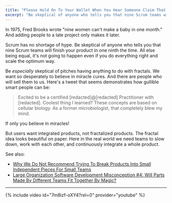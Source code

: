 ```yaml
---
title: "Please Hold On To Your Wallet When You Hear Someone Claim That Scrum Scales Linearly"
excerpt: "Be skeptical of anyone who tells you that nine Scrum teams will finish your product in one ninth the time.  All else being equal, it's not going to happen."
---
```


In 1975, Fred Brooks wrote "nine women can't make a baby in one month."  And adding people to a late project only makes it later.

Scrum has no shortage of hype.  Be skeptical of anyone who tells you that nine Scrum teams will finish your product in one ninth the time.  All else being equal, it's not going to happen even if you do everything right and scale the optimum way.

Be *especially* skeptical of pitches having anything to do with fractals.  We want so desperately to believe in miracle cures.  And there are people who will sell them to us.  Here's a tweet that seems demonstrates how gullible smart people can be:

> Excited to be a certified [redacted]@[redacted] Practitioner with [redacted].  Coolest thing I learned?  These concepts are based on cellular biology.  As a former microbiologist, that completely blew my mind.

If only you believe in miracles!  

But users want integrated products, not fractalized products.  The fractal idea looks beautiful on paper.  Here in the real world we need teams to slow down, work with each other, and continuously integrate a whole product.

See also:
* [Why We Do Not Recommend Trying To Break Products Into Small Independent Pieces For Small Teams](/why-we-do-not-recommend-trying-to-break-products-into-small-independent-pieces-for-small-teams)
* [Large Organization Software Development Misconception #4: Will Parts Made By Different Teams Fit Together By Magic?](/misconception-4-will-parts-made-by-different-teams-fit-together-by-magic)

* * *

{% include video id="7m8izf-oXY4?rel=0" provider="youtube" %}
